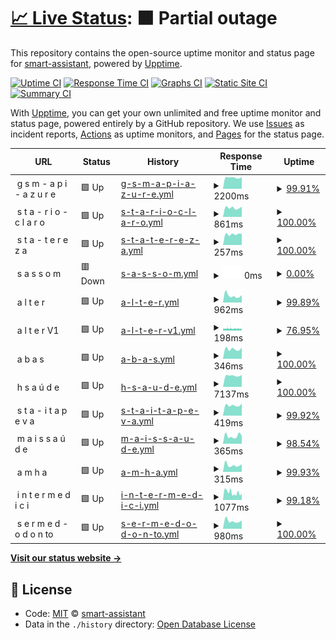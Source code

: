 # [📈 Live Status](https://smart-assistant.github.io/gsm-upptime/): <!--live status--> **🟧 Partial outage**

This repository contains the open-source uptime monitor and status page for [smart-assistant](#), powered by [Upptime](https://github.com/upptime/upptime).

[![Uptime CI](https://github.com/smart-assistant/gsm-upptime/workflows/Uptime%20CI/badge.svg)](https://github.com/smart-assistant/gsm-upptime/actions?query=workflow%3A%22Uptime+CI%22)
[![Response Time CI](https://github.com/smart-assistant/gsm-upptime/workflows/Response%20Time%20CI/badge.svg)](https://github.com/smart-assistant/gsm-upptime/actions?query=workflow%3A%22Response+Time+CI%22)
[![Graphs CI](https://github.com/smart-assistant/gsm-upptime/workflows/Graphs%20CI/badge.svg)](https://github.com/smart-assistant/gsm-upptime/actions?query=workflow%3A%22Graphs+CI%22)
[![Static Site CI](https://github.com/smart-assistant/gsm-upptime/workflows/Static%20Site%20CI/badge.svg)](https://github.com/smart-assistant/gsm-upptime/actions?query=workflow%3A%22Static+Site+CI%22)
[![Summary CI](https://github.com/smart-assistant/gsm-upptime/workflows/Summary%20CI/badge.svg)](https://github.com/smart-assistant/gsm-upptime/actions?query=workflow%3A%22Summary+CI%22)

With [Upptime](https://upptime.js.org), you can get your own unlimited and free uptime monitor and status page, powered entirely by a GitHub repository. We use [Issues](https://github.com/smart-assistant/gsm-upptime/issues) as incident reports, [Actions](https://github.com/smart-assistant/gsm-upptime/actions) as uptime monitors, and [Pages](https://demo.upptime.js.org) for the status page.

<!--start: status pages-->
<!-- This summary is generated by Upptime (https://github.com/upptime/upptime) -->
<!-- Do not edit this manually, your changes will be overwritten -->
<!-- prettier-ignore -->
| URL | Status | History | Response Time | Uptime |
| --- | ------ | ------- | ------------- | ------ |
| <img alt="" src="https://icons.duckduckgo.com/ip3/null.ico" height="13"> g s m - a p i - a z u r e | 🟩 Up | [g-s-m-a-p-i-a-z-u-r-e.yml](https://github.com/ivy-digital/gsm-upptime/commits/HEAD/history/g-s-m-a-p-i-a-z-u-r-e.yml) | <details><summary><img alt="Response time graph" src="./graphs/g-s-m-a-p-i-a-z-u-r-e/response-time-week.png" height="20"> 2200ms</summary><br><a href="https://ivy-digital.github.io/gsm-upptime/history/g-s-m-a-p-i-a-z-u-r-e"><img alt="Response time 2670" src="https://img.shields.io/endpoint?url=https%3A%2F%2Fraw.githubusercontent.com%2Fivy-digital%2Fgsm-upptime%2FHEAD%2Fapi%2Fg-s-m-a-p-i-a-z-u-r-e%2Fresponse-time.json"></a><br><a href="https://ivy-digital.github.io/gsm-upptime/history/g-s-m-a-p-i-a-z-u-r-e"><img alt="24-hour response time 2276" src="https://img.shields.io/endpoint?url=https%3A%2F%2Fraw.githubusercontent.com%2Fivy-digital%2Fgsm-upptime%2FHEAD%2Fapi%2Fg-s-m-a-p-i-a-z-u-r-e%2Fresponse-time-day.json"></a><br><a href="https://ivy-digital.github.io/gsm-upptime/history/g-s-m-a-p-i-a-z-u-r-e"><img alt="7-day response time 2200" src="https://img.shields.io/endpoint?url=https%3A%2F%2Fraw.githubusercontent.com%2Fivy-digital%2Fgsm-upptime%2FHEAD%2Fapi%2Fg-s-m-a-p-i-a-z-u-r-e%2Fresponse-time-week.json"></a><br><a href="https://ivy-digital.github.io/gsm-upptime/history/g-s-m-a-p-i-a-z-u-r-e"><img alt="30-day response time 2248" src="https://img.shields.io/endpoint?url=https%3A%2F%2Fraw.githubusercontent.com%2Fivy-digital%2Fgsm-upptime%2FHEAD%2Fapi%2Fg-s-m-a-p-i-a-z-u-r-e%2Fresponse-time-month.json"></a><br><a href="https://ivy-digital.github.io/gsm-upptime/history/g-s-m-a-p-i-a-z-u-r-e"><img alt="1-year response time 2670" src="https://img.shields.io/endpoint?url=https%3A%2F%2Fraw.githubusercontent.com%2Fivy-digital%2Fgsm-upptime%2FHEAD%2Fapi%2Fg-s-m-a-p-i-a-z-u-r-e%2Fresponse-time-year.json"></a></details> | <details><summary><a href="https://ivy-digital.github.io/gsm-upptime/history/g-s-m-a-p-i-a-z-u-r-e">99.91%</a></summary><a href="https://ivy-digital.github.io/gsm-upptime/history/g-s-m-a-p-i-a-z-u-r-e"><img alt="All-time uptime 95.78%" src="https://img.shields.io/endpoint?url=https%3A%2F%2Fraw.githubusercontent.com%2Fivy-digital%2Fgsm-upptime%2FHEAD%2Fapi%2Fg-s-m-a-p-i-a-z-u-r-e%2Fuptime.json"></a><br><a href="https://ivy-digital.github.io/gsm-upptime/history/g-s-m-a-p-i-a-z-u-r-e"><img alt="24-hour uptime 100.00%" src="https://img.shields.io/endpoint?url=https%3A%2F%2Fraw.githubusercontent.com%2Fivy-digital%2Fgsm-upptime%2FHEAD%2Fapi%2Fg-s-m-a-p-i-a-z-u-r-e%2Fuptime-day.json"></a><br><a href="https://ivy-digital.github.io/gsm-upptime/history/g-s-m-a-p-i-a-z-u-r-e"><img alt="7-day uptime 99.91%" src="https://img.shields.io/endpoint?url=https%3A%2F%2Fraw.githubusercontent.com%2Fivy-digital%2Fgsm-upptime%2FHEAD%2Fapi%2Fg-s-m-a-p-i-a-z-u-r-e%2Fuptime-week.json"></a><br><a href="https://ivy-digital.github.io/gsm-upptime/history/g-s-m-a-p-i-a-z-u-r-e"><img alt="30-day uptime 99.93%" src="https://img.shields.io/endpoint?url=https%3A%2F%2Fraw.githubusercontent.com%2Fivy-digital%2Fgsm-upptime%2FHEAD%2Fapi%2Fg-s-m-a-p-i-a-z-u-r-e%2Fuptime-month.json"></a><br><a href="https://ivy-digital.github.io/gsm-upptime/history/g-s-m-a-p-i-a-z-u-r-e"><img alt="1-year uptime 95.78%" src="https://img.shields.io/endpoint?url=https%3A%2F%2Fraw.githubusercontent.com%2Fivy-digital%2Fgsm-upptime%2FHEAD%2Fapi%2Fg-s-m-a-p-i-a-z-u-r-e%2Fuptime-year.json"></a></details>
| <img alt="" src="https://icons.duckduckgo.com/ip3/null.ico" height="13"> s t a - r i o - c l a r o | 🟩 Up | [s-t-a-r-i-o-c-l-a-r-o.yml](https://github.com/ivy-digital/gsm-upptime/commits/HEAD/history/s-t-a-r-i-o-c-l-a-r-o.yml) | <details><summary><img alt="Response time graph" src="./graphs/s-t-a-r-i-o-c-l-a-r-o/response-time-week.png" height="20"> 861ms</summary><br><a href="https://ivy-digital.github.io/gsm-upptime/history/s-t-a-r-i-o-c-l-a-r-o"><img alt="Response time 890" src="https://img.shields.io/endpoint?url=https%3A%2F%2Fraw.githubusercontent.com%2Fivy-digital%2Fgsm-upptime%2FHEAD%2Fapi%2Fs-t-a-r-i-o-c-l-a-r-o%2Fresponse-time.json"></a><br><a href="https://ivy-digital.github.io/gsm-upptime/history/s-t-a-r-i-o-c-l-a-r-o"><img alt="24-hour response time 978" src="https://img.shields.io/endpoint?url=https%3A%2F%2Fraw.githubusercontent.com%2Fivy-digital%2Fgsm-upptime%2FHEAD%2Fapi%2Fs-t-a-r-i-o-c-l-a-r-o%2Fresponse-time-day.json"></a><br><a href="https://ivy-digital.github.io/gsm-upptime/history/s-t-a-r-i-o-c-l-a-r-o"><img alt="7-day response time 861" src="https://img.shields.io/endpoint?url=https%3A%2F%2Fraw.githubusercontent.com%2Fivy-digital%2Fgsm-upptime%2FHEAD%2Fapi%2Fs-t-a-r-i-o-c-l-a-r-o%2Fresponse-time-week.json"></a><br><a href="https://ivy-digital.github.io/gsm-upptime/history/s-t-a-r-i-o-c-l-a-r-o"><img alt="30-day response time 1113" src="https://img.shields.io/endpoint?url=https%3A%2F%2Fraw.githubusercontent.com%2Fivy-digital%2Fgsm-upptime%2FHEAD%2Fapi%2Fs-t-a-r-i-o-c-l-a-r-o%2Fresponse-time-month.json"></a><br><a href="https://ivy-digital.github.io/gsm-upptime/history/s-t-a-r-i-o-c-l-a-r-o"><img alt="1-year response time 915" src="https://img.shields.io/endpoint?url=https%3A%2F%2Fraw.githubusercontent.com%2Fivy-digital%2Fgsm-upptime%2FHEAD%2Fapi%2Fs-t-a-r-i-o-c-l-a-r-o%2Fresponse-time-year.json"></a></details> | <details><summary><a href="https://ivy-digital.github.io/gsm-upptime/history/s-t-a-r-i-o-c-l-a-r-o">100.00%</a></summary><a href="https://ivy-digital.github.io/gsm-upptime/history/s-t-a-r-i-o-c-l-a-r-o"><img alt="All-time uptime 98.97%" src="https://img.shields.io/endpoint?url=https%3A%2F%2Fraw.githubusercontent.com%2Fivy-digital%2Fgsm-upptime%2FHEAD%2Fapi%2Fs-t-a-r-i-o-c-l-a-r-o%2Fuptime.json"></a><br><a href="https://ivy-digital.github.io/gsm-upptime/history/s-t-a-r-i-o-c-l-a-r-o"><img alt="24-hour uptime 100.00%" src="https://img.shields.io/endpoint?url=https%3A%2F%2Fraw.githubusercontent.com%2Fivy-digital%2Fgsm-upptime%2FHEAD%2Fapi%2Fs-t-a-r-i-o-c-l-a-r-o%2Fuptime-day.json"></a><br><a href="https://ivy-digital.github.io/gsm-upptime/history/s-t-a-r-i-o-c-l-a-r-o"><img alt="7-day uptime 100.00%" src="https://img.shields.io/endpoint?url=https%3A%2F%2Fraw.githubusercontent.com%2Fivy-digital%2Fgsm-upptime%2FHEAD%2Fapi%2Fs-t-a-r-i-o-c-l-a-r-o%2Fuptime-week.json"></a><br><a href="https://ivy-digital.github.io/gsm-upptime/history/s-t-a-r-i-o-c-l-a-r-o"><img alt="30-day uptime 99.77%" src="https://img.shields.io/endpoint?url=https%3A%2F%2Fraw.githubusercontent.com%2Fivy-digital%2Fgsm-upptime%2FHEAD%2Fapi%2Fs-t-a-r-i-o-c-l-a-r-o%2Fuptime-month.json"></a><br><a href="https://ivy-digital.github.io/gsm-upptime/history/s-t-a-r-i-o-c-l-a-r-o"><img alt="1-year uptime 99.31%" src="https://img.shields.io/endpoint?url=https%3A%2F%2Fraw.githubusercontent.com%2Fivy-digital%2Fgsm-upptime%2FHEAD%2Fapi%2Fs-t-a-r-i-o-c-l-a-r-o%2Fuptime-year.json"></a></details>
| <img alt="" src="https://icons.duckduckgo.com/ip3/null.ico" height="13"> s t a - t e r e z a | 🟩 Up | [s-t-a-t-e-r-e-z-a.yml](https://github.com/ivy-digital/gsm-upptime/commits/HEAD/history/s-t-a-t-e-r-e-z-a.yml) | <details><summary><img alt="Response time graph" src="./graphs/s-t-a-t-e-r-e-z-a/response-time-week.png" height="20"> 257ms</summary><br><a href="https://ivy-digital.github.io/gsm-upptime/history/s-t-a-t-e-r-e-z-a"><img alt="Response time 281" src="https://img.shields.io/endpoint?url=https%3A%2F%2Fraw.githubusercontent.com%2Fivy-digital%2Fgsm-upptime%2FHEAD%2Fapi%2Fs-t-a-t-e-r-e-z-a%2Fresponse-time.json"></a><br><a href="https://ivy-digital.github.io/gsm-upptime/history/s-t-a-t-e-r-e-z-a"><img alt="24-hour response time 262" src="https://img.shields.io/endpoint?url=https%3A%2F%2Fraw.githubusercontent.com%2Fivy-digital%2Fgsm-upptime%2FHEAD%2Fapi%2Fs-t-a-t-e-r-e-z-a%2Fresponse-time-day.json"></a><br><a href="https://ivy-digital.github.io/gsm-upptime/history/s-t-a-t-e-r-e-z-a"><img alt="7-day response time 257" src="https://img.shields.io/endpoint?url=https%3A%2F%2Fraw.githubusercontent.com%2Fivy-digital%2Fgsm-upptime%2FHEAD%2Fapi%2Fs-t-a-t-e-r-e-z-a%2Fresponse-time-week.json"></a><br><a href="https://ivy-digital.github.io/gsm-upptime/history/s-t-a-t-e-r-e-z-a"><img alt="30-day response time 259" src="https://img.shields.io/endpoint?url=https%3A%2F%2Fraw.githubusercontent.com%2Fivy-digital%2Fgsm-upptime%2FHEAD%2Fapi%2Fs-t-a-t-e-r-e-z-a%2Fresponse-time-month.json"></a><br><a href="https://ivy-digital.github.io/gsm-upptime/history/s-t-a-t-e-r-e-z-a"><img alt="1-year response time 270" src="https://img.shields.io/endpoint?url=https%3A%2F%2Fraw.githubusercontent.com%2Fivy-digital%2Fgsm-upptime%2FHEAD%2Fapi%2Fs-t-a-t-e-r-e-z-a%2Fresponse-time-year.json"></a></details> | <details><summary><a href="https://ivy-digital.github.io/gsm-upptime/history/s-t-a-t-e-r-e-z-a">100.00%</a></summary><a href="https://ivy-digital.github.io/gsm-upptime/history/s-t-a-t-e-r-e-z-a"><img alt="All-time uptime 99.13%" src="https://img.shields.io/endpoint?url=https%3A%2F%2Fraw.githubusercontent.com%2Fivy-digital%2Fgsm-upptime%2FHEAD%2Fapi%2Fs-t-a-t-e-r-e-z-a%2Fuptime.json"></a><br><a href="https://ivy-digital.github.io/gsm-upptime/history/s-t-a-t-e-r-e-z-a"><img alt="24-hour uptime 100.00%" src="https://img.shields.io/endpoint?url=https%3A%2F%2Fraw.githubusercontent.com%2Fivy-digital%2Fgsm-upptime%2FHEAD%2Fapi%2Fs-t-a-t-e-r-e-z-a%2Fuptime-day.json"></a><br><a href="https://ivy-digital.github.io/gsm-upptime/history/s-t-a-t-e-r-e-z-a"><img alt="7-day uptime 100.00%" src="https://img.shields.io/endpoint?url=https%3A%2F%2Fraw.githubusercontent.com%2Fivy-digital%2Fgsm-upptime%2FHEAD%2Fapi%2Fs-t-a-t-e-r-e-z-a%2Fuptime-week.json"></a><br><a href="https://ivy-digital.github.io/gsm-upptime/history/s-t-a-t-e-r-e-z-a"><img alt="30-day uptime 99.95%" src="https://img.shields.io/endpoint?url=https%3A%2F%2Fraw.githubusercontent.com%2Fivy-digital%2Fgsm-upptime%2FHEAD%2Fapi%2Fs-t-a-t-e-r-e-z-a%2Fuptime-month.json"></a><br><a href="https://ivy-digital.github.io/gsm-upptime/history/s-t-a-t-e-r-e-z-a"><img alt="1-year uptime 98.68%" src="https://img.shields.io/endpoint?url=https%3A%2F%2Fraw.githubusercontent.com%2Fivy-digital%2Fgsm-upptime%2FHEAD%2Fapi%2Fs-t-a-t-e-r-e-z-a%2Fuptime-year.json"></a></details>
| <img alt="" src="https://icons.duckduckgo.com/ip3/null.ico" height="13"> s a s s o m | 🟥 Down | [s-a-s-s-o-m.yml](https://github.com/ivy-digital/gsm-upptime/commits/HEAD/history/s-a-s-s-o-m.yml) | <details><summary><img alt="Response time graph" src="./graphs/s-a-s-s-o-m/response-time-week.png" height="20"> 0ms</summary><br><a href="https://ivy-digital.github.io/gsm-upptime/history/s-a-s-s-o-m"><img alt="Response time 2867" src="https://img.shields.io/endpoint?url=https%3A%2F%2Fraw.githubusercontent.com%2Fivy-digital%2Fgsm-upptime%2FHEAD%2Fapi%2Fs-a-s-s-o-m%2Fresponse-time.json"></a><br><a href="https://ivy-digital.github.io/gsm-upptime/history/s-a-s-s-o-m"><img alt="24-hour response time 0" src="https://img.shields.io/endpoint?url=https%3A%2F%2Fraw.githubusercontent.com%2Fivy-digital%2Fgsm-upptime%2FHEAD%2Fapi%2Fs-a-s-s-o-m%2Fresponse-time-day.json"></a><br><a href="https://ivy-digital.github.io/gsm-upptime/history/s-a-s-s-o-m"><img alt="7-day response time 0" src="https://img.shields.io/endpoint?url=https%3A%2F%2Fraw.githubusercontent.com%2Fivy-digital%2Fgsm-upptime%2FHEAD%2Fapi%2Fs-a-s-s-o-m%2Fresponse-time-week.json"></a><br><a href="https://ivy-digital.github.io/gsm-upptime/history/s-a-s-s-o-m"><img alt="30-day response time 1449" src="https://img.shields.io/endpoint?url=https%3A%2F%2Fraw.githubusercontent.com%2Fivy-digital%2Fgsm-upptime%2FHEAD%2Fapi%2Fs-a-s-s-o-m%2Fresponse-time-month.json"></a><br><a href="https://ivy-digital.github.io/gsm-upptime/history/s-a-s-s-o-m"><img alt="1-year response time 2830" src="https://img.shields.io/endpoint?url=https%3A%2F%2Fraw.githubusercontent.com%2Fivy-digital%2Fgsm-upptime%2FHEAD%2Fapi%2Fs-a-s-s-o-m%2Fresponse-time-year.json"></a></details> | <details><summary><a href="https://ivy-digital.github.io/gsm-upptime/history/s-a-s-s-o-m">0.00%</a></summary><a href="https://ivy-digital.github.io/gsm-upptime/history/s-a-s-s-o-m"><img alt="All-time uptime 89.95%" src="https://img.shields.io/endpoint?url=https%3A%2F%2Fraw.githubusercontent.com%2Fivy-digital%2Fgsm-upptime%2FHEAD%2Fapi%2Fs-a-s-s-o-m%2Fuptime.json"></a><br><a href="https://ivy-digital.github.io/gsm-upptime/history/s-a-s-s-o-m"><img alt="24-hour uptime 0.00%" src="https://img.shields.io/endpoint?url=https%3A%2F%2Fraw.githubusercontent.com%2Fivy-digital%2Fgsm-upptime%2FHEAD%2Fapi%2Fs-a-s-s-o-m%2Fuptime-day.json"></a><br><a href="https://ivy-digital.github.io/gsm-upptime/history/s-a-s-s-o-m"><img alt="7-day uptime 0.00%" src="https://img.shields.io/endpoint?url=https%3A%2F%2Fraw.githubusercontent.com%2Fivy-digital%2Fgsm-upptime%2FHEAD%2Fapi%2Fs-a-s-s-o-m%2Fuptime-week.json"></a><br><a href="https://ivy-digital.github.io/gsm-upptime/history/s-a-s-s-o-m"><img alt="30-day uptime 0.00%" src="https://img.shields.io/endpoint?url=https%3A%2F%2Fraw.githubusercontent.com%2Fivy-digital%2Fgsm-upptime%2FHEAD%2Fapi%2Fs-a-s-s-o-m%2Fuptime-month.json"></a><br><a href="https://ivy-digital.github.io/gsm-upptime/history/s-a-s-s-o-m"><img alt="1-year uptime 83.03%" src="https://img.shields.io/endpoint?url=https%3A%2F%2Fraw.githubusercontent.com%2Fivy-digital%2Fgsm-upptime%2FHEAD%2Fapi%2Fs-a-s-s-o-m%2Fuptime-year.json"></a></details>
| <img alt="" src="https://icons.duckduckgo.com/ip3/null.ico" height="13"> a l t e r | 🟩 Up | [a-l-t-e-r.yml](https://github.com/ivy-digital/gsm-upptime/commits/HEAD/history/a-l-t-e-r.yml) | <details><summary><img alt="Response time graph" src="./graphs/a-l-t-e-r/response-time-week.png" height="20"> 962ms</summary><br><a href="https://ivy-digital.github.io/gsm-upptime/history/a-l-t-e-r"><img alt="Response time 926" src="https://img.shields.io/endpoint?url=https%3A%2F%2Fraw.githubusercontent.com%2Fivy-digital%2Fgsm-upptime%2FHEAD%2Fapi%2Fa-l-t-e-r%2Fresponse-time.json"></a><br><a href="https://ivy-digital.github.io/gsm-upptime/history/a-l-t-e-r"><img alt="24-hour response time 1042" src="https://img.shields.io/endpoint?url=https%3A%2F%2Fraw.githubusercontent.com%2Fivy-digital%2Fgsm-upptime%2FHEAD%2Fapi%2Fa-l-t-e-r%2Fresponse-time-day.json"></a><br><a href="https://ivy-digital.github.io/gsm-upptime/history/a-l-t-e-r"><img alt="7-day response time 962" src="https://img.shields.io/endpoint?url=https%3A%2F%2Fraw.githubusercontent.com%2Fivy-digital%2Fgsm-upptime%2FHEAD%2Fapi%2Fa-l-t-e-r%2Fresponse-time-week.json"></a><br><a href="https://ivy-digital.github.io/gsm-upptime/history/a-l-t-e-r"><img alt="30-day response time 987" src="https://img.shields.io/endpoint?url=https%3A%2F%2Fraw.githubusercontent.com%2Fivy-digital%2Fgsm-upptime%2FHEAD%2Fapi%2Fa-l-t-e-r%2Fresponse-time-month.json"></a><br><a href="https://ivy-digital.github.io/gsm-upptime/history/a-l-t-e-r"><img alt="1-year response time 958" src="https://img.shields.io/endpoint?url=https%3A%2F%2Fraw.githubusercontent.com%2Fivy-digital%2Fgsm-upptime%2FHEAD%2Fapi%2Fa-l-t-e-r%2Fresponse-time-year.json"></a></details> | <details><summary><a href="https://ivy-digital.github.io/gsm-upptime/history/a-l-t-e-r">99.89%</a></summary><a href="https://ivy-digital.github.io/gsm-upptime/history/a-l-t-e-r"><img alt="All-time uptime 97.78%" src="https://img.shields.io/endpoint?url=https%3A%2F%2Fraw.githubusercontent.com%2Fivy-digital%2Fgsm-upptime%2FHEAD%2Fapi%2Fa-l-t-e-r%2Fuptime.json"></a><br><a href="https://ivy-digital.github.io/gsm-upptime/history/a-l-t-e-r"><img alt="24-hour uptime 100.00%" src="https://img.shields.io/endpoint?url=https%3A%2F%2Fraw.githubusercontent.com%2Fivy-digital%2Fgsm-upptime%2FHEAD%2Fapi%2Fa-l-t-e-r%2Fuptime-day.json"></a><br><a href="https://ivy-digital.github.io/gsm-upptime/history/a-l-t-e-r"><img alt="7-day uptime 99.89%" src="https://img.shields.io/endpoint?url=https%3A%2F%2Fraw.githubusercontent.com%2Fivy-digital%2Fgsm-upptime%2FHEAD%2Fapi%2Fa-l-t-e-r%2Fuptime-week.json"></a><br><a href="https://ivy-digital.github.io/gsm-upptime/history/a-l-t-e-r"><img alt="30-day uptime 95.02%" src="https://img.shields.io/endpoint?url=https%3A%2F%2Fraw.githubusercontent.com%2Fivy-digital%2Fgsm-upptime%2FHEAD%2Fapi%2Fa-l-t-e-r%2Fuptime-month.json"></a><br><a href="https://ivy-digital.github.io/gsm-upptime/history/a-l-t-e-r"><img alt="1-year uptime 96.35%" src="https://img.shields.io/endpoint?url=https%3A%2F%2Fraw.githubusercontent.com%2Fivy-digital%2Fgsm-upptime%2FHEAD%2Fapi%2Fa-l-t-e-r%2Fuptime-year.json"></a></details>
| <img alt="" src="https://icons.duckduckgo.com/ip3/null.ico" height="13"> a l t e r V1 | 🟩 Up | [a-l-t-e-r-v1.yml](https://github.com/ivy-digital/gsm-upptime/commits/HEAD/history/a-l-t-e-r-v1.yml) | <details><summary><img alt="Response time graph" src="./graphs/a-l-t-e-r-v1/response-time-week.png" height="20"> 198ms</summary><br><a href="https://ivy-digital.github.io/gsm-upptime/history/a-l-t-e-r-v1"><img alt="Response time 222" src="https://img.shields.io/endpoint?url=https%3A%2F%2Fraw.githubusercontent.com%2Fivy-digital%2Fgsm-upptime%2FHEAD%2Fapi%2Fa-l-t-e-r-v1%2Fresponse-time.json"></a><br><a href="https://ivy-digital.github.io/gsm-upptime/history/a-l-t-e-r-v1"><img alt="24-hour response time 183" src="https://img.shields.io/endpoint?url=https%3A%2F%2Fraw.githubusercontent.com%2Fivy-digital%2Fgsm-upptime%2FHEAD%2Fapi%2Fa-l-t-e-r-v1%2Fresponse-time-day.json"></a><br><a href="https://ivy-digital.github.io/gsm-upptime/history/a-l-t-e-r-v1"><img alt="7-day response time 198" src="https://img.shields.io/endpoint?url=https%3A%2F%2Fraw.githubusercontent.com%2Fivy-digital%2Fgsm-upptime%2FHEAD%2Fapi%2Fa-l-t-e-r-v1%2Fresponse-time-week.json"></a><br><a href="https://ivy-digital.github.io/gsm-upptime/history/a-l-t-e-r-v1"><img alt="30-day response time 207" src="https://img.shields.io/endpoint?url=https%3A%2F%2Fraw.githubusercontent.com%2Fivy-digital%2Fgsm-upptime%2FHEAD%2Fapi%2Fa-l-t-e-r-v1%2Fresponse-time-month.json"></a><br><a href="https://ivy-digital.github.io/gsm-upptime/history/a-l-t-e-r-v1"><img alt="1-year response time 222" src="https://img.shields.io/endpoint?url=https%3A%2F%2Fraw.githubusercontent.com%2Fivy-digital%2Fgsm-upptime%2FHEAD%2Fapi%2Fa-l-t-e-r-v1%2Fresponse-time-year.json"></a></details> | <details><summary><a href="https://ivy-digital.github.io/gsm-upptime/history/a-l-t-e-r-v1">76.95%</a></summary><a href="https://ivy-digital.github.io/gsm-upptime/history/a-l-t-e-r-v1"><img alt="All-time uptime 99.51%" src="https://img.shields.io/endpoint?url=https%3A%2F%2Fraw.githubusercontent.com%2Fivy-digital%2Fgsm-upptime%2FHEAD%2Fapi%2Fa-l-t-e-r-v1%2Fuptime.json"></a><br><a href="https://ivy-digital.github.io/gsm-upptime/history/a-l-t-e-r-v1"><img alt="24-hour uptime 45.46%" src="https://img.shields.io/endpoint?url=https%3A%2F%2Fraw.githubusercontent.com%2Fivy-digital%2Fgsm-upptime%2FHEAD%2Fapi%2Fa-l-t-e-r-v1%2Fuptime-day.json"></a><br><a href="https://ivy-digital.github.io/gsm-upptime/history/a-l-t-e-r-v1"><img alt="7-day uptime 76.95%" src="https://img.shields.io/endpoint?url=https%3A%2F%2Fraw.githubusercontent.com%2Fivy-digital%2Fgsm-upptime%2FHEAD%2Fapi%2Fa-l-t-e-r-v1%2Fuptime-week.json"></a><br><a href="https://ivy-digital.github.io/gsm-upptime/history/a-l-t-e-r-v1"><img alt="30-day uptime 94.70%" src="https://img.shields.io/endpoint?url=https%3A%2F%2Fraw.githubusercontent.com%2Fivy-digital%2Fgsm-upptime%2FHEAD%2Fapi%2Fa-l-t-e-r-v1%2Fuptime-month.json"></a><br><a href="https://ivy-digital.github.io/gsm-upptime/history/a-l-t-e-r-v1"><img alt="1-year uptime 99.51%" src="https://img.shields.io/endpoint?url=https%3A%2F%2Fraw.githubusercontent.com%2Fivy-digital%2Fgsm-upptime%2FHEAD%2Fapi%2Fa-l-t-e-r-v1%2Fuptime-year.json"></a></details>
| <img alt="" src="https://icons.duckduckgo.com/ip3/null.ico" height="13"> a b a s | 🟩 Up | [a-b-a-s.yml](https://github.com/ivy-digital/gsm-upptime/commits/HEAD/history/a-b-a-s.yml) | <details><summary><img alt="Response time graph" src="./graphs/a-b-a-s/response-time-week.png" height="20"> 346ms</summary><br><a href="https://ivy-digital.github.io/gsm-upptime/history/a-b-a-s"><img alt="Response time 320" src="https://img.shields.io/endpoint?url=https%3A%2F%2Fraw.githubusercontent.com%2Fivy-digital%2Fgsm-upptime%2FHEAD%2Fapi%2Fa-b-a-s%2Fresponse-time.json"></a><br><a href="https://ivy-digital.github.io/gsm-upptime/history/a-b-a-s"><img alt="24-hour response time 400" src="https://img.shields.io/endpoint?url=https%3A%2F%2Fraw.githubusercontent.com%2Fivy-digital%2Fgsm-upptime%2FHEAD%2Fapi%2Fa-b-a-s%2Fresponse-time-day.json"></a><br><a href="https://ivy-digital.github.io/gsm-upptime/history/a-b-a-s"><img alt="7-day response time 346" src="https://img.shields.io/endpoint?url=https%3A%2F%2Fraw.githubusercontent.com%2Fivy-digital%2Fgsm-upptime%2FHEAD%2Fapi%2Fa-b-a-s%2Fresponse-time-week.json"></a><br><a href="https://ivy-digital.github.io/gsm-upptime/history/a-b-a-s"><img alt="30-day response time 343" src="https://img.shields.io/endpoint?url=https%3A%2F%2Fraw.githubusercontent.com%2Fivy-digital%2Fgsm-upptime%2FHEAD%2Fapi%2Fa-b-a-s%2Fresponse-time-month.json"></a><br><a href="https://ivy-digital.github.io/gsm-upptime/history/a-b-a-s"><img alt="1-year response time 332" src="https://img.shields.io/endpoint?url=https%3A%2F%2Fraw.githubusercontent.com%2Fivy-digital%2Fgsm-upptime%2FHEAD%2Fapi%2Fa-b-a-s%2Fresponse-time-year.json"></a></details> | <details><summary><a href="https://ivy-digital.github.io/gsm-upptime/history/a-b-a-s">100.00%</a></summary><a href="https://ivy-digital.github.io/gsm-upptime/history/a-b-a-s"><img alt="All-time uptime 99.89%" src="https://img.shields.io/endpoint?url=https%3A%2F%2Fraw.githubusercontent.com%2Fivy-digital%2Fgsm-upptime%2FHEAD%2Fapi%2Fa-b-a-s%2Fuptime.json"></a><br><a href="https://ivy-digital.github.io/gsm-upptime/history/a-b-a-s"><img alt="24-hour uptime 100.00%" src="https://img.shields.io/endpoint?url=https%3A%2F%2Fraw.githubusercontent.com%2Fivy-digital%2Fgsm-upptime%2FHEAD%2Fapi%2Fa-b-a-s%2Fuptime-day.json"></a><br><a href="https://ivy-digital.github.io/gsm-upptime/history/a-b-a-s"><img alt="7-day uptime 100.00%" src="https://img.shields.io/endpoint?url=https%3A%2F%2Fraw.githubusercontent.com%2Fivy-digital%2Fgsm-upptime%2FHEAD%2Fapi%2Fa-b-a-s%2Fuptime-week.json"></a><br><a href="https://ivy-digital.github.io/gsm-upptime/history/a-b-a-s"><img alt="30-day uptime 100.00%" src="https://img.shields.io/endpoint?url=https%3A%2F%2Fraw.githubusercontent.com%2Fivy-digital%2Fgsm-upptime%2FHEAD%2Fapi%2Fa-b-a-s%2Fuptime-month.json"></a><br><a href="https://ivy-digital.github.io/gsm-upptime/history/a-b-a-s"><img alt="1-year uptime 99.80%" src="https://img.shields.io/endpoint?url=https%3A%2F%2Fraw.githubusercontent.com%2Fivy-digital%2Fgsm-upptime%2FHEAD%2Fapi%2Fa-b-a-s%2Fuptime-year.json"></a></details>
| <img alt="" src="https://icons.duckduckgo.com/ip3/null.ico" height="13"> h s a ú d e | 🟩 Up | [h-s-a-u-d-e.yml](https://github.com/ivy-digital/gsm-upptime/commits/HEAD/history/h-s-a-u-d-e.yml) | <details><summary><img alt="Response time graph" src="./graphs/h-s-a-u-d-e/response-time-week.png" height="20"> 7137ms</summary><br><a href="https://ivy-digital.github.io/gsm-upptime/history/h-s-a-u-d-e"><img alt="Response time 6144" src="https://img.shields.io/endpoint?url=https%3A%2F%2Fraw.githubusercontent.com%2Fivy-digital%2Fgsm-upptime%2FHEAD%2Fapi%2Fh-s-a-u-d-e%2Fresponse-time.json"></a><br><a href="https://ivy-digital.github.io/gsm-upptime/history/h-s-a-u-d-e"><img alt="24-hour response time 7577" src="https://img.shields.io/endpoint?url=https%3A%2F%2Fraw.githubusercontent.com%2Fivy-digital%2Fgsm-upptime%2FHEAD%2Fapi%2Fh-s-a-u-d-e%2Fresponse-time-day.json"></a><br><a href="https://ivy-digital.github.io/gsm-upptime/history/h-s-a-u-d-e"><img alt="7-day response time 7137" src="https://img.shields.io/endpoint?url=https%3A%2F%2Fraw.githubusercontent.com%2Fivy-digital%2Fgsm-upptime%2FHEAD%2Fapi%2Fh-s-a-u-d-e%2Fresponse-time-week.json"></a><br><a href="https://ivy-digital.github.io/gsm-upptime/history/h-s-a-u-d-e"><img alt="30-day response time 7073" src="https://img.shields.io/endpoint?url=https%3A%2F%2Fraw.githubusercontent.com%2Fivy-digital%2Fgsm-upptime%2FHEAD%2Fapi%2Fh-s-a-u-d-e%2Fresponse-time-month.json"></a><br><a href="https://ivy-digital.github.io/gsm-upptime/history/h-s-a-u-d-e"><img alt="1-year response time 6322" src="https://img.shields.io/endpoint?url=https%3A%2F%2Fraw.githubusercontent.com%2Fivy-digital%2Fgsm-upptime%2FHEAD%2Fapi%2Fh-s-a-u-d-e%2Fresponse-time-year.json"></a></details> | <details><summary><a href="https://ivy-digital.github.io/gsm-upptime/history/h-s-a-u-d-e">100.00%</a></summary><a href="https://ivy-digital.github.io/gsm-upptime/history/h-s-a-u-d-e"><img alt="All-time uptime 98.60%" src="https://img.shields.io/endpoint?url=https%3A%2F%2Fraw.githubusercontent.com%2Fivy-digital%2Fgsm-upptime%2FHEAD%2Fapi%2Fh-s-a-u-d-e%2Fuptime.json"></a><br><a href="https://ivy-digital.github.io/gsm-upptime/history/h-s-a-u-d-e"><img alt="24-hour uptime 100.00%" src="https://img.shields.io/endpoint?url=https%3A%2F%2Fraw.githubusercontent.com%2Fivy-digital%2Fgsm-upptime%2FHEAD%2Fapi%2Fh-s-a-u-d-e%2Fuptime-day.json"></a><br><a href="https://ivy-digital.github.io/gsm-upptime/history/h-s-a-u-d-e"><img alt="7-day uptime 100.00%" src="https://img.shields.io/endpoint?url=https%3A%2F%2Fraw.githubusercontent.com%2Fivy-digital%2Fgsm-upptime%2FHEAD%2Fapi%2Fh-s-a-u-d-e%2Fuptime-week.json"></a><br><a href="https://ivy-digital.github.io/gsm-upptime/history/h-s-a-u-d-e"><img alt="30-day uptime 99.96%" src="https://img.shields.io/endpoint?url=https%3A%2F%2Fraw.githubusercontent.com%2Fivy-digital%2Fgsm-upptime%2FHEAD%2Fapi%2Fh-s-a-u-d-e%2Fuptime-month.json"></a><br><a href="https://ivy-digital.github.io/gsm-upptime/history/h-s-a-u-d-e"><img alt="1-year uptime 98.81%" src="https://img.shields.io/endpoint?url=https%3A%2F%2Fraw.githubusercontent.com%2Fivy-digital%2Fgsm-upptime%2FHEAD%2Fapi%2Fh-s-a-u-d-e%2Fuptime-year.json"></a></details>
| <img alt="" src="https://icons.duckduckgo.com/ip3/null.ico" height="13"> s t a - i t a p e v a | 🟩 Up | [s-t-a-i-t-a-p-e-v-a.yml](https://github.com/ivy-digital/gsm-upptime/commits/HEAD/history/s-t-a-i-t-a-p-e-v-a.yml) | <details><summary><img alt="Response time graph" src="./graphs/s-t-a-i-t-a-p-e-v-a/response-time-week.png" height="20"> 419ms</summary><br><a href="https://ivy-digital.github.io/gsm-upptime/history/s-t-a-i-t-a-p-e-v-a"><img alt="Response time 513" src="https://img.shields.io/endpoint?url=https%3A%2F%2Fraw.githubusercontent.com%2Fivy-digital%2Fgsm-upptime%2FHEAD%2Fapi%2Fs-t-a-i-t-a-p-e-v-a%2Fresponse-time.json"></a><br><a href="https://ivy-digital.github.io/gsm-upptime/history/s-t-a-i-t-a-p-e-v-a"><img alt="24-hour response time 470" src="https://img.shields.io/endpoint?url=https%3A%2F%2Fraw.githubusercontent.com%2Fivy-digital%2Fgsm-upptime%2FHEAD%2Fapi%2Fs-t-a-i-t-a-p-e-v-a%2Fresponse-time-day.json"></a><br><a href="https://ivy-digital.github.io/gsm-upptime/history/s-t-a-i-t-a-p-e-v-a"><img alt="7-day response time 419" src="https://img.shields.io/endpoint?url=https%3A%2F%2Fraw.githubusercontent.com%2Fivy-digital%2Fgsm-upptime%2FHEAD%2Fapi%2Fs-t-a-i-t-a-p-e-v-a%2Fresponse-time-week.json"></a><br><a href="https://ivy-digital.github.io/gsm-upptime/history/s-t-a-i-t-a-p-e-v-a"><img alt="30-day response time 414" src="https://img.shields.io/endpoint?url=https%3A%2F%2Fraw.githubusercontent.com%2Fivy-digital%2Fgsm-upptime%2FHEAD%2Fapi%2Fs-t-a-i-t-a-p-e-v-a%2Fresponse-time-month.json"></a><br><a href="https://ivy-digital.github.io/gsm-upptime/history/s-t-a-i-t-a-p-e-v-a"><img alt="1-year response time 535" src="https://img.shields.io/endpoint?url=https%3A%2F%2Fraw.githubusercontent.com%2Fivy-digital%2Fgsm-upptime%2FHEAD%2Fapi%2Fs-t-a-i-t-a-p-e-v-a%2Fresponse-time-year.json"></a></details> | <details><summary><a href="https://ivy-digital.github.io/gsm-upptime/history/s-t-a-i-t-a-p-e-v-a">99.92%</a></summary><a href="https://ivy-digital.github.io/gsm-upptime/history/s-t-a-i-t-a-p-e-v-a"><img alt="All-time uptime 98.59%" src="https://img.shields.io/endpoint?url=https%3A%2F%2Fraw.githubusercontent.com%2Fivy-digital%2Fgsm-upptime%2FHEAD%2Fapi%2Fs-t-a-i-t-a-p-e-v-a%2Fuptime.json"></a><br><a href="https://ivy-digital.github.io/gsm-upptime/history/s-t-a-i-t-a-p-e-v-a"><img alt="24-hour uptime 99.47%" src="https://img.shields.io/endpoint?url=https%3A%2F%2Fraw.githubusercontent.com%2Fivy-digital%2Fgsm-upptime%2FHEAD%2Fapi%2Fs-t-a-i-t-a-p-e-v-a%2Fuptime-day.json"></a><br><a href="https://ivy-digital.github.io/gsm-upptime/history/s-t-a-i-t-a-p-e-v-a"><img alt="7-day uptime 99.92%" src="https://img.shields.io/endpoint?url=https%3A%2F%2Fraw.githubusercontent.com%2Fivy-digital%2Fgsm-upptime%2FHEAD%2Fapi%2Fs-t-a-i-t-a-p-e-v-a%2Fuptime-week.json"></a><br><a href="https://ivy-digital.github.io/gsm-upptime/history/s-t-a-i-t-a-p-e-v-a"><img alt="30-day uptime 99.86%" src="https://img.shields.io/endpoint?url=https%3A%2F%2Fraw.githubusercontent.com%2Fivy-digital%2Fgsm-upptime%2FHEAD%2Fapi%2Fs-t-a-i-t-a-p-e-v-a%2Fuptime-month.json"></a><br><a href="https://ivy-digital.github.io/gsm-upptime/history/s-t-a-i-t-a-p-e-v-a"><img alt="1-year uptime 98.11%" src="https://img.shields.io/endpoint?url=https%3A%2F%2Fraw.githubusercontent.com%2Fivy-digital%2Fgsm-upptime%2FHEAD%2Fapi%2Fs-t-a-i-t-a-p-e-v-a%2Fuptime-year.json"></a></details>
| <img alt="" src="https://icons.duckduckgo.com/ip3/null.ico" height="13"> m a i s s a ú d e | 🟩 Up | [m-a-i-s-s-a-u-d-e.yml](https://github.com/ivy-digital/gsm-upptime/commits/HEAD/history/m-a-i-s-s-a-u-d-e.yml) | <details><summary><img alt="Response time graph" src="./graphs/m-a-i-s-s-a-u-d-e/response-time-week.png" height="20"> 365ms</summary><br><a href="https://ivy-digital.github.io/gsm-upptime/history/m-a-i-s-s-a-u-d-e"><img alt="Response time 341" src="https://img.shields.io/endpoint?url=https%3A%2F%2Fraw.githubusercontent.com%2Fivy-digital%2Fgsm-upptime%2FHEAD%2Fapi%2Fm-a-i-s-s-a-u-d-e%2Fresponse-time.json"></a><br><a href="https://ivy-digital.github.io/gsm-upptime/history/m-a-i-s-s-a-u-d-e"><img alt="24-hour response time 451" src="https://img.shields.io/endpoint?url=https%3A%2F%2Fraw.githubusercontent.com%2Fivy-digital%2Fgsm-upptime%2FHEAD%2Fapi%2Fm-a-i-s-s-a-u-d-e%2Fresponse-time-day.json"></a><br><a href="https://ivy-digital.github.io/gsm-upptime/history/m-a-i-s-s-a-u-d-e"><img alt="7-day response time 365" src="https://img.shields.io/endpoint?url=https%3A%2F%2Fraw.githubusercontent.com%2Fivy-digital%2Fgsm-upptime%2FHEAD%2Fapi%2Fm-a-i-s-s-a-u-d-e%2Fresponse-time-week.json"></a><br><a href="https://ivy-digital.github.io/gsm-upptime/history/m-a-i-s-s-a-u-d-e"><img alt="30-day response time 328" src="https://img.shields.io/endpoint?url=https%3A%2F%2Fraw.githubusercontent.com%2Fivy-digital%2Fgsm-upptime%2FHEAD%2Fapi%2Fm-a-i-s-s-a-u-d-e%2Fresponse-time-month.json"></a><br><a href="https://ivy-digital.github.io/gsm-upptime/history/m-a-i-s-s-a-u-d-e"><img alt="1-year response time 297" src="https://img.shields.io/endpoint?url=https%3A%2F%2Fraw.githubusercontent.com%2Fivy-digital%2Fgsm-upptime%2FHEAD%2Fapi%2Fm-a-i-s-s-a-u-d-e%2Fresponse-time-year.json"></a></details> | <details><summary><a href="https://ivy-digital.github.io/gsm-upptime/history/m-a-i-s-s-a-u-d-e">98.54%</a></summary><a href="https://ivy-digital.github.io/gsm-upptime/history/m-a-i-s-s-a-u-d-e"><img alt="All-time uptime 99.22%" src="https://img.shields.io/endpoint?url=https%3A%2F%2Fraw.githubusercontent.com%2Fivy-digital%2Fgsm-upptime%2FHEAD%2Fapi%2Fm-a-i-s-s-a-u-d-e%2Fuptime.json"></a><br><a href="https://ivy-digital.github.io/gsm-upptime/history/m-a-i-s-s-a-u-d-e"><img alt="24-hour uptime 99.12%" src="https://img.shields.io/endpoint?url=https%3A%2F%2Fraw.githubusercontent.com%2Fivy-digital%2Fgsm-upptime%2FHEAD%2Fapi%2Fm-a-i-s-s-a-u-d-e%2Fuptime-day.json"></a><br><a href="https://ivy-digital.github.io/gsm-upptime/history/m-a-i-s-s-a-u-d-e"><img alt="7-day uptime 98.54%" src="https://img.shields.io/endpoint?url=https%3A%2F%2Fraw.githubusercontent.com%2Fivy-digital%2Fgsm-upptime%2FHEAD%2Fapi%2Fm-a-i-s-s-a-u-d-e%2Fuptime-week.json"></a><br><a href="https://ivy-digital.github.io/gsm-upptime/history/m-a-i-s-s-a-u-d-e"><img alt="30-day uptime 98.16%" src="https://img.shields.io/endpoint?url=https%3A%2F%2Fraw.githubusercontent.com%2Fivy-digital%2Fgsm-upptime%2FHEAD%2Fapi%2Fm-a-i-s-s-a-u-d-e%2Fuptime-month.json"></a><br><a href="https://ivy-digital.github.io/gsm-upptime/history/m-a-i-s-s-a-u-d-e"><img alt="1-year uptime 99.65%" src="https://img.shields.io/endpoint?url=https%3A%2F%2Fraw.githubusercontent.com%2Fivy-digital%2Fgsm-upptime%2FHEAD%2Fapi%2Fm-a-i-s-s-a-u-d-e%2Fuptime-year.json"></a></details>
| <img alt="" src="https://icons.duckduckgo.com/ip3/null.ico" height="13"> a m h a | 🟩 Up | [a-m-h-a.yml](https://github.com/ivy-digital/gsm-upptime/commits/HEAD/history/a-m-h-a.yml) | <details><summary><img alt="Response time graph" src="./graphs/a-m-h-a/response-time-week.png" height="20"> 315ms</summary><br><a href="https://ivy-digital.github.io/gsm-upptime/history/a-m-h-a"><img alt="Response time 985" src="https://img.shields.io/endpoint?url=https%3A%2F%2Fraw.githubusercontent.com%2Fivy-digital%2Fgsm-upptime%2FHEAD%2Fapi%2Fa-m-h-a%2Fresponse-time.json"></a><br><a href="https://ivy-digital.github.io/gsm-upptime/history/a-m-h-a"><img alt="24-hour response time 359" src="https://img.shields.io/endpoint?url=https%3A%2F%2Fraw.githubusercontent.com%2Fivy-digital%2Fgsm-upptime%2FHEAD%2Fapi%2Fa-m-h-a%2Fresponse-time-day.json"></a><br><a href="https://ivy-digital.github.io/gsm-upptime/history/a-m-h-a"><img alt="7-day response time 315" src="https://img.shields.io/endpoint?url=https%3A%2F%2Fraw.githubusercontent.com%2Fivy-digital%2Fgsm-upptime%2FHEAD%2Fapi%2Fa-m-h-a%2Fresponse-time-week.json"></a><br><a href="https://ivy-digital.github.io/gsm-upptime/history/a-m-h-a"><img alt="30-day response time 303" src="https://img.shields.io/endpoint?url=https%3A%2F%2Fraw.githubusercontent.com%2Fivy-digital%2Fgsm-upptime%2FHEAD%2Fapi%2Fa-m-h-a%2Fresponse-time-month.json"></a><br><a href="https://ivy-digital.github.io/gsm-upptime/history/a-m-h-a"><img alt="1-year response time 940" src="https://img.shields.io/endpoint?url=https%3A%2F%2Fraw.githubusercontent.com%2Fivy-digital%2Fgsm-upptime%2FHEAD%2Fapi%2Fa-m-h-a%2Fresponse-time-year.json"></a></details> | <details><summary><a href="https://ivy-digital.github.io/gsm-upptime/history/a-m-h-a">99.93%</a></summary><a href="https://ivy-digital.github.io/gsm-upptime/history/a-m-h-a"><img alt="All-time uptime 96.66%" src="https://img.shields.io/endpoint?url=https%3A%2F%2Fraw.githubusercontent.com%2Fivy-digital%2Fgsm-upptime%2FHEAD%2Fapi%2Fa-m-h-a%2Fuptime.json"></a><br><a href="https://ivy-digital.github.io/gsm-upptime/history/a-m-h-a"><img alt="24-hour uptime 100.00%" src="https://img.shields.io/endpoint?url=https%3A%2F%2Fraw.githubusercontent.com%2Fivy-digital%2Fgsm-upptime%2FHEAD%2Fapi%2Fa-m-h-a%2Fuptime-day.json"></a><br><a href="https://ivy-digital.github.io/gsm-upptime/history/a-m-h-a"><img alt="7-day uptime 99.93%" src="https://img.shields.io/endpoint?url=https%3A%2F%2Fraw.githubusercontent.com%2Fivy-digital%2Fgsm-upptime%2FHEAD%2Fapi%2Fa-m-h-a%2Fuptime-week.json"></a><br><a href="https://ivy-digital.github.io/gsm-upptime/history/a-m-h-a"><img alt="30-day uptime 99.93%" src="https://img.shields.io/endpoint?url=https%3A%2F%2Fraw.githubusercontent.com%2Fivy-digital%2Fgsm-upptime%2FHEAD%2Fapi%2Fa-m-h-a%2Fuptime-month.json"></a><br><a href="https://ivy-digital.github.io/gsm-upptime/history/a-m-h-a"><img alt="1-year uptime 94.15%" src="https://img.shields.io/endpoint?url=https%3A%2F%2Fraw.githubusercontent.com%2Fivy-digital%2Fgsm-upptime%2FHEAD%2Fapi%2Fa-m-h-a%2Fuptime-year.json"></a></details>
| <img alt="" src="https://icons.duckduckgo.com/ip3/null.ico" height="13"> i n t e r m e d i c i | 🟩 Up | [i-n-t-e-r-m-e-d-i-c-i.yml](https://github.com/ivy-digital/gsm-upptime/commits/HEAD/history/i-n-t-e-r-m-e-d-i-c-i.yml) | <details><summary><img alt="Response time graph" src="./graphs/i-n-t-e-r-m-e-d-i-c-i/response-time-week.png" height="20"> 1077ms</summary><br><a href="https://ivy-digital.github.io/gsm-upptime/history/i-n-t-e-r-m-e-d-i-c-i"><img alt="Response time 1445" src="https://img.shields.io/endpoint?url=https%3A%2F%2Fraw.githubusercontent.com%2Fivy-digital%2Fgsm-upptime%2FHEAD%2Fapi%2Fi-n-t-e-r-m-e-d-i-c-i%2Fresponse-time.json"></a><br><a href="https://ivy-digital.github.io/gsm-upptime/history/i-n-t-e-r-m-e-d-i-c-i"><img alt="24-hour response time 980" src="https://img.shields.io/endpoint?url=https%3A%2F%2Fraw.githubusercontent.com%2Fivy-digital%2Fgsm-upptime%2FHEAD%2Fapi%2Fi-n-t-e-r-m-e-d-i-c-i%2Fresponse-time-day.json"></a><br><a href="https://ivy-digital.github.io/gsm-upptime/history/i-n-t-e-r-m-e-d-i-c-i"><img alt="7-day response time 1077" src="https://img.shields.io/endpoint?url=https%3A%2F%2Fraw.githubusercontent.com%2Fivy-digital%2Fgsm-upptime%2FHEAD%2Fapi%2Fi-n-t-e-r-m-e-d-i-c-i%2Fresponse-time-week.json"></a><br><a href="https://ivy-digital.github.io/gsm-upptime/history/i-n-t-e-r-m-e-d-i-c-i"><img alt="30-day response time 1121" src="https://img.shields.io/endpoint?url=https%3A%2F%2Fraw.githubusercontent.com%2Fivy-digital%2Fgsm-upptime%2FHEAD%2Fapi%2Fi-n-t-e-r-m-e-d-i-c-i%2Fresponse-time-month.json"></a><br><a href="https://ivy-digital.github.io/gsm-upptime/history/i-n-t-e-r-m-e-d-i-c-i"><img alt="1-year response time 1662" src="https://img.shields.io/endpoint?url=https%3A%2F%2Fraw.githubusercontent.com%2Fivy-digital%2Fgsm-upptime%2FHEAD%2Fapi%2Fi-n-t-e-r-m-e-d-i-c-i%2Fresponse-time-year.json"></a></details> | <details><summary><a href="https://ivy-digital.github.io/gsm-upptime/history/i-n-t-e-r-m-e-d-i-c-i">99.18%</a></summary><a href="https://ivy-digital.github.io/gsm-upptime/history/i-n-t-e-r-m-e-d-i-c-i"><img alt="All-time uptime 99.80%" src="https://img.shields.io/endpoint?url=https%3A%2F%2Fraw.githubusercontent.com%2Fivy-digital%2Fgsm-upptime%2FHEAD%2Fapi%2Fi-n-t-e-r-m-e-d-i-c-i%2Fuptime.json"></a><br><a href="https://ivy-digital.github.io/gsm-upptime/history/i-n-t-e-r-m-e-d-i-c-i"><img alt="24-hour uptime 100.00%" src="https://img.shields.io/endpoint?url=https%3A%2F%2Fraw.githubusercontent.com%2Fivy-digital%2Fgsm-upptime%2FHEAD%2Fapi%2Fi-n-t-e-r-m-e-d-i-c-i%2Fuptime-day.json"></a><br><a href="https://ivy-digital.github.io/gsm-upptime/history/i-n-t-e-r-m-e-d-i-c-i"><img alt="7-day uptime 99.18%" src="https://img.shields.io/endpoint?url=https%3A%2F%2Fraw.githubusercontent.com%2Fivy-digital%2Fgsm-upptime%2FHEAD%2Fapi%2Fi-n-t-e-r-m-e-d-i-c-i%2Fuptime-week.json"></a><br><a href="https://ivy-digital.github.io/gsm-upptime/history/i-n-t-e-r-m-e-d-i-c-i"><img alt="30-day uptime 99.27%" src="https://img.shields.io/endpoint?url=https%3A%2F%2Fraw.githubusercontent.com%2Fivy-digital%2Fgsm-upptime%2FHEAD%2Fapi%2Fi-n-t-e-r-m-e-d-i-c-i%2Fuptime-month.json"></a><br><a href="https://ivy-digital.github.io/gsm-upptime/history/i-n-t-e-r-m-e-d-i-c-i"><img alt="1-year uptime 99.64%" src="https://img.shields.io/endpoint?url=https%3A%2F%2Fraw.githubusercontent.com%2Fivy-digital%2Fgsm-upptime%2FHEAD%2Fapi%2Fi-n-t-e-r-m-e-d-i-c-i%2Fuptime-year.json"></a></details>
| <img alt="" src="https://icons.duckduckgo.com/ip3/null.ico" height="13"> s e r m e d - o d o n to | 🟩 Up | [s-e-r-m-e-d-o-d-o-n-to.yml](https://github.com/ivy-digital/gsm-upptime/commits/HEAD/history/s-e-r-m-e-d-o-d-o-n-to.yml) | <details><summary><img alt="Response time graph" src="./graphs/s-e-r-m-e-d-o-d-o-n-to/response-time-week.png" height="20"> 980ms</summary><br><a href="https://ivy-digital.github.io/gsm-upptime/history/s-e-r-m-e-d-o-d-o-n-to"><img alt="Response time 1054" src="https://img.shields.io/endpoint?url=https%3A%2F%2Fraw.githubusercontent.com%2Fivy-digital%2Fgsm-upptime%2FHEAD%2Fapi%2Fs-e-r-m-e-d-o-d-o-n-to%2Fresponse-time.json"></a><br><a href="https://ivy-digital.github.io/gsm-upptime/history/s-e-r-m-e-d-o-d-o-n-to"><img alt="24-hour response time 1035" src="https://img.shields.io/endpoint?url=https%3A%2F%2Fraw.githubusercontent.com%2Fivy-digital%2Fgsm-upptime%2FHEAD%2Fapi%2Fs-e-r-m-e-d-o-d-o-n-to%2Fresponse-time-day.json"></a><br><a href="https://ivy-digital.github.io/gsm-upptime/history/s-e-r-m-e-d-o-d-o-n-to"><img alt="7-day response time 980" src="https://img.shields.io/endpoint?url=https%3A%2F%2Fraw.githubusercontent.com%2Fivy-digital%2Fgsm-upptime%2FHEAD%2Fapi%2Fs-e-r-m-e-d-o-d-o-n-to%2Fresponse-time-week.json"></a><br><a href="https://ivy-digital.github.io/gsm-upptime/history/s-e-r-m-e-d-o-d-o-n-to"><img alt="30-day response time 917" src="https://img.shields.io/endpoint?url=https%3A%2F%2Fraw.githubusercontent.com%2Fivy-digital%2Fgsm-upptime%2FHEAD%2Fapi%2Fs-e-r-m-e-d-o-d-o-n-to%2Fresponse-time-month.json"></a><br><a href="https://ivy-digital.github.io/gsm-upptime/history/s-e-r-m-e-d-o-d-o-n-to"><img alt="1-year response time 1054" src="https://img.shields.io/endpoint?url=https%3A%2F%2Fraw.githubusercontent.com%2Fivy-digital%2Fgsm-upptime%2FHEAD%2Fapi%2Fs-e-r-m-e-d-o-d-o-n-to%2Fresponse-time-year.json"></a></details> | <details><summary><a href="https://ivy-digital.github.io/gsm-upptime/history/s-e-r-m-e-d-o-d-o-n-to">100.00%</a></summary><a href="https://ivy-digital.github.io/gsm-upptime/history/s-e-r-m-e-d-o-d-o-n-to"><img alt="All-time uptime 99.88%" src="https://img.shields.io/endpoint?url=https%3A%2F%2Fraw.githubusercontent.com%2Fivy-digital%2Fgsm-upptime%2FHEAD%2Fapi%2Fs-e-r-m-e-d-o-d-o-n-to%2Fuptime.json"></a><br><a href="https://ivy-digital.github.io/gsm-upptime/history/s-e-r-m-e-d-o-d-o-n-to"><img alt="24-hour uptime 100.00%" src="https://img.shields.io/endpoint?url=https%3A%2F%2Fraw.githubusercontent.com%2Fivy-digital%2Fgsm-upptime%2FHEAD%2Fapi%2Fs-e-r-m-e-d-o-d-o-n-to%2Fuptime-day.json"></a><br><a href="https://ivy-digital.github.io/gsm-upptime/history/s-e-r-m-e-d-o-d-o-n-to"><img alt="7-day uptime 100.00%" src="https://img.shields.io/endpoint?url=https%3A%2F%2Fraw.githubusercontent.com%2Fivy-digital%2Fgsm-upptime%2FHEAD%2Fapi%2Fs-e-r-m-e-d-o-d-o-n-to%2Fuptime-week.json"></a><br><a href="https://ivy-digital.github.io/gsm-upptime/history/s-e-r-m-e-d-o-d-o-n-to"><img alt="30-day uptime 99.87%" src="https://img.shields.io/endpoint?url=https%3A%2F%2Fraw.githubusercontent.com%2Fivy-digital%2Fgsm-upptime%2FHEAD%2Fapi%2Fs-e-r-m-e-d-o-d-o-n-to%2Fuptime-month.json"></a><br><a href="https://ivy-digital.github.io/gsm-upptime/history/s-e-r-m-e-d-o-d-o-n-to"><img alt="1-year uptime 99.88%" src="https://img.shields.io/endpoint?url=https%3A%2F%2Fraw.githubusercontent.com%2Fivy-digital%2Fgsm-upptime%2FHEAD%2Fapi%2Fs-e-r-m-e-d-o-d-o-n-to%2Fuptime-year.json"></a></details>

<!--end: status pages-->

[**Visit our status website →**](https://smart-assistant.github.io/gsm-upptime)

## 📄 License

- Code: [MIT](./LICENSE) © [smart-assistant](#)
- Data in the `./history` directory: [Open Database License](https://opendatacommons.org/licenses/odbl/1-0/)
